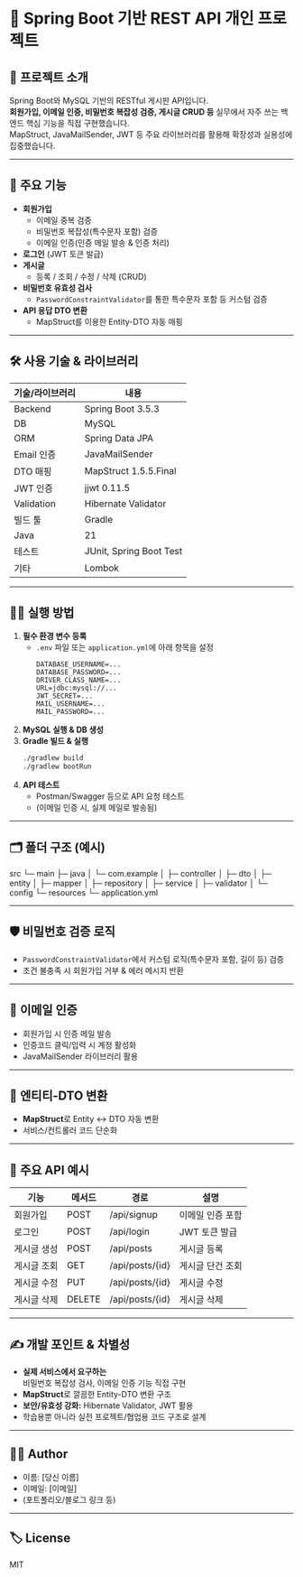 # 📌 Spring Boot 기반 REST API 개인 프로젝트

## 📝 프로젝트 소개
Spring Boot와 MySQL 기반의 RESTful 게시판 API입니다.  
**회원가입, 이메일 인증, 비밀번호 복잡성 검증, 게시글 CRUD 등** 실무에서 자주 쓰는 백엔드 핵심 기능을 직접 구현했습니다.  
MapStruct, JavaMailSender, JWT 등 주요 라이브러리를 활용해 확장성과 실용성에 집중했습니다.

---

## 🚀 주요 기능

- **회원가입**
  - 이메일 중복 검증
  - 비밀번호 복잡성(특수문자 포함) 검증
  - 이메일 인증(인증 메일 발송 & 인증 처리)
- **로그인** (JWT 토큰 발급)
- **게시글**
  - 등록 / 조회 / 수정 / 삭제 (CRUD)
- **비밀번호 유효성 검사**
  - `PasswordConstraintValidator`를 통한 특수문자 포함 등 커스텀 검증
- **API 응답 DTO 변환**
  - MapStruct를 이용한 Entity-DTO 자동 매핑

---

## 🛠️ 사용 기술 & 라이브러리

| 기술/라이브러리   | 내용                               |
|-------------------|------------------------------------|
| Backend           | Spring Boot 3.5.3                  |
| DB                | MySQL                              |
| ORM               | Spring Data JPA                    |
| Email 인증        | JavaMailSender                     |
| DTO 매핑          | MapStruct 1.5.5.Final              |
| JWT 인증          | jjwt 0.11.5                        |
| Validation        | Hibernate Validator                |
| 빌드 툴           | Gradle                             |
| Java              | 21                                 |
| 테스트            | JUnit, Spring Boot Test            |
| 기타              | Lombok                             |

---

## 🏃‍♂️ 실행 방법

1. **필수 환경 변수 등록**
    - `.env` 파일 또는 `application.yml`에 아래 항목을 설정
      ```
      DATABASE_USERNAME=...
      DATABASE_PASSWORD=...
      DRIVER_CLASS_NAME=...
      URL=jdbc:mysql://...
      JWT_SECRET=...
      MAIL_USERNAME=...
      MAIL_PASSWORD=...
      ```
2. **MySQL 실행 & DB 생성**
3. **Gradle 빌드 & 실행**
    ```bash
    ./gradlew build
    ./gradlew bootRun
    ```
4. **API 테스트**
    - Postman/Swagger 등으로 API 요청 테스트
    - (이메일 인증 시, 실제 메일로 발송됨)

---

## 🗂️ 폴더 구조 (예시)

src
└─ main
├─ java
│ └─ com.example
│ ├─ controller
│ ├─ dto
│ ├─ entity
│ ├─ mapper
│ ├─ repository
│ ├─ service
│ ├─ validator
│ └─ config
└─ resources
└─ application.yml

---

## 🛡️ 비밀번호 검증 로직

- `PasswordConstraintValidator`에서 커스텀 로직(특수문자 포함, 길이 등) 검증
- 조건 불충족 시 회원가입 거부 & 에러 메시지 반환

---

## 📮 이메일 인증

- 회원가입 시 인증 메일 발송
- 인증코드 클릭/입력 시 계정 활성화
- JavaMailSender 라이브러리 활용

---

## 🔄 엔티티-DTO 변환

- **MapStruct**로 Entity ↔ DTO 자동 변환
- 서비스/컨트롤러 코드 단순화

---

## 📖 주요 API 예시

| 기능       | 메서드 | 경로            | 설명                |
|------------|--------|-----------------|---------------------|
| 회원가입   | POST   | /api/signup     | 이메일 인증 포함    |
| 로그인     | POST   | /api/login      | JWT 토큰 발급       |
| 게시글 생성| POST   | /api/posts      | 게시글 등록         |
| 게시글 조회| GET    | /api/posts/{id} | 게시글 단건 조회    |
| 게시글 수정| PUT    | /api/posts/{id} | 게시글 수정         |
| 게시글 삭제| DELETE | /api/posts/{id} | 게시글 삭제         |

---

## ✍️ 개발 포인트 & 차별성

- **실제 서비스에서 요구하는**  
  비밀번호 복잡성 검사, 이메일 인증 기능 직접 구현
- **MapStruct**로 깔끔한 Entity-DTO 변환 구조
- **보안/유효성 강화:** Hibernate Validator, JWT 활용
- 학습용뿐 아니라 실전 프로젝트/협업용 코드 구조로 설계

---

## 🙋‍♂️ Author

- 이름: [당신 이름]
- 이메일: [이메일]
- (포트폴리오/블로그 링크 등)

---

## 🏷️ License

MIT

